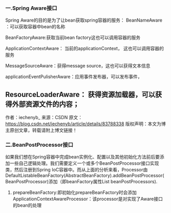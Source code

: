### 一.Spring Aware接口
Spring Aware的目的是为了让bean获取spring容器的服务：
  BeanNameAware ：可以获取容器中bean的名称

BeanFactoryAware:获取当前bean factory这也可以调用容器的服务

ApplicationContextAware： 当前的applicationContext， 这也可以调用容器的服务

MessageSourceAware：获得message source，这也可以获得文本信息

applicationEventPulisherAware：应用事件发布器，可以发布事件，

ResourceLoaderAware： 获得资源加载器，可以获得外部资源文件的内容；
--------------------- 
作者：iechenyb_ 
来源：CSDN 
原文：https://blog.csdn.net/iechenyb/article/details/83788338 
版权声明：本文为博主原创文章，转载请附上博文链接！



### 二.BeanPostProcessor接口
如果我们想在Spring容器中完成bean实例化、配置以及其他初始化方法前后要添加一些自己逻辑处理。我们需要定义一个或多个BeanPostProcessor接口实现类，然后注册到Spring IoC容器中。而从上面的分析来看，Processor由DefaultListableBeanFactory(AbstractBeanFactory).addBeanPostProcessor(BeanPostProcessor)添加（即beanFactory属性List<BeanPostProcessor> beanPostProcessors).
1. prepareBeanFactory:即初始化prepareBeanFactory时会添加ApplicationContextAwareProcessor：该processor是对实现了Aware接口的bean的处理
